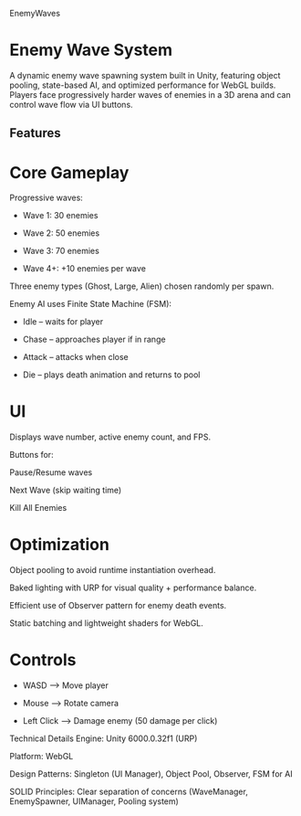 EnemyWaves

# Enemy Wave System
A dynamic enemy wave spawning system built in Unity, featuring object pooling, state-based AI, and optimized performance for WebGL builds.
Players face progressively harder waves of enemies in a 3D arena and can control wave flow via UI buttons.

## Features
# Core Gameplay
Progressive waves:

- Wave 1: 30 enemies

- Wave 2: 50 enemies

- Wave 3: 70 enemies

- Wave 4+: +10 enemies per wave

Three enemy types (Ghost, Large, Alien) chosen randomly per spawn.

Enemy AI uses Finite State Machine (FSM):

- Idle – waits for player

- Chase – approaches player if in range

- Attack – attacks when close

- Die – plays death animation and returns to pool

# UI
Displays wave number, active enemy count, and FPS.

Buttons for:

Pause/Resume waves

Next Wave (skip waiting time)

Kill All Enemies

# Optimization
Object pooling to avoid runtime instantiation overhead.

Baked lighting with URP for visual quality + performance balance.

Efficient use of Observer pattern for enemy death events.

Static batching and lightweight shaders for WebGL.

# Controls
- WASD –> Move player

- Mouse –> Rotate camera 

- Left Click –> Damage enemy (50 damage per click)

Technical Details
Engine: Unity 6000.0.32f1 (URP)

Platform: WebGL

Design Patterns: Singleton (UI Manager), Object Pool, Observer, FSM for AI

SOLID Principles: Clear separation of concerns (WaveManager, EnemySpawner, UIManager, Pooling system)


